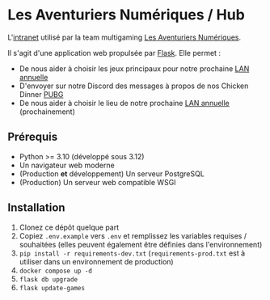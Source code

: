 # Les Aventuriers Numériques / Hub

L'[intranet](https://hub.team-lan.org/) utilisé par la team multigaming [Les Aventuriers Numériques](https://team-lan.org/).

Il s'agit d'une application web propulsée par [Flask](https://flask.palletsprojects.com/en/3.0.x/). Elle permet :

  - De nous aider à choisir les jeux principaux pour notre prochaine [LAN annuelle](https://team-lan.org/lan)
  - D'envoyer sur notre Discord des messages à propos de nos Chicken Dinner [PUBG](https://www.pubg.com/fr/main)
  - De nous aider à choisir le lieu de notre prochaine [LAN annuelle](https://team-lan.org/lan) (prochainement)

## Prérequis

  - Python >= 3.10 (développé sous 3.12)
  - Un navigateur web moderne
  - (Production **et** développement) Un serveur PostgreSQL
  - (Production) Un serveur web compatible WSGI

## Installation

  1. Clonez ce dépôt quelque part 
  2. Copiez `.env.example` vers `.env` et remplissez les variables requises / souhaitées (elles peuvent également être définies dans l'environnement)
  3. `pip install -r requirements-dev.txt` (`requirements-prod.txt` est à utiliser dans un environnement de production)
  4. `docker compose up -d`
  5. `flask db upgrade`
  6. `flask update-games`
